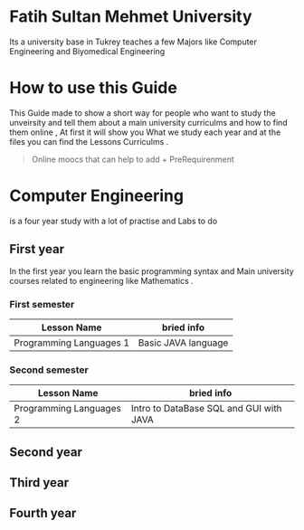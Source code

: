 
# Fatih Sultan Mehmet University 
Its a university base in Tukrey teaches a few Majors like Computer Engineering and Biyomedical Engineering

# How to use this Guide 
This Guide made to show a short way for people who want to study the unveirsity and tell them about
a main university curriculms and how to find them online , At first it will show you What we study each year
and at the files you can find the Lessons Curriculms .

> Online moocs that can help to add + PreRequirenment

# Computer Engineering 
is a four year study with a lot of practise and Labs to do 

## First year
In the first year you learn the basic programming syntax and Main university courses related to engineering like Mathematics .

### First semester 
|Lesson Name | bried info |
| --- | --- | 
| Programming Languages 1  | Basic JAVA language  | 

### Second semester 
|Lesson Name | bried info |
| --- | --- | 
| Programming Languages 2  | Intro to DataBase SQL and GUI with JAVA  | 

## Second year 


## Third year 


## Fourth year 
